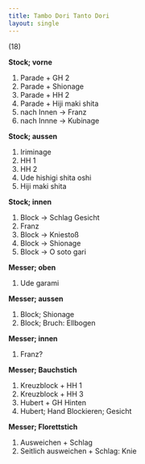 ```yaml
---
title: Tambo Dori Tanto Dori
layout: single
---
```


(18)

**Stock; vorne**

1.  Parade + GH 2
2.  Parade + Shionage
3.  Parade + HH 2
4.  Parade + Hiji maki shita
5.  nach Innen -&gt; Franz
6.  nach Innne -&gt; Kubinage

**Stock; aussen**

1.  Iriminage
2.  HH 1
3.  HH 2
4.  Ude hishigi shita oshi
5.  Hiji maki shita

**Stock; innen**

1.  Block -&gt; Schlag Gesicht
2.  Franz
3.  Block -&gt; Kniestoß
4.  Block -&gt; Shionage
5.  Block -&gt; O soto gari

**Messer; oben**

1.  Ude garami

**Messer; aussen**

1.  Block; Shionage
2.  Block; Bruch: Ellbogen

**Messer; innen**

1.  Franz?

**Messer; Bauchstich**

1.  Kreuzblock + HH 1
2.  Kreuzblock + HH 3
3.  Hubert + GH Hinten
4.  Hubert; Hand Blockieren; Gesicht

**Messer; Florettstich**

1.  Ausweichen + Schlag
2.  Seitlich ausweichen + Schlag: Knie

